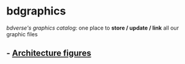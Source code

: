 # bdgraphics
*bdverse's graphics catalog*: one place to **store / update / link** all our graphic files

## - [Architecture figures](https://github.com/bd-R/bdgraphics/tree/master/arc)

